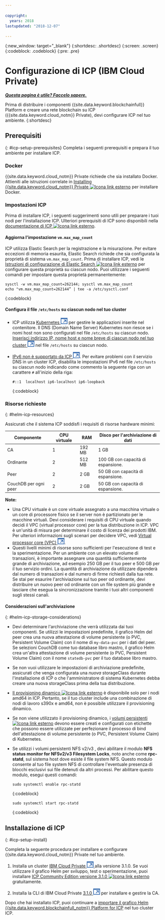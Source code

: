 ```yaml
---

copyright:
  years: 2018
lastupdated: "2018-12-07"

---
```


{:new_window: target="_blank"}
{:shortdesc: .shortdesc}
{:screen: .screen}
{:codeblock: .codeblock}
{:pre: .pre}

# Configurazione di ICP (IBM Cloud Private)


***[Questa pagina è utile? Faccelo sapere.](https://www.surveygizmo.com/s3/4501493/IBM-Blockchain-Documentation)***


Prima di distribuire i componenti {{site.data.keyword.blockchainfull}} Platform e creare una rete blockchain su ICP ({{site.data.keyword.cloud_notm}} Private), devi configurare ICP nel tuo ambiente.
{:shortdesc}

## Prerequisiti
{: #icp-setup-prerequisites}
Completa i seguenti prerequisiti e prepara il tuo ambiente per installare ICP.

### Docker
{{site.data.keyword.cloud_notm}} Private richiede che sia installato Docker. Attieniti alle istruzioni correlate in [Installing {{site.data.keyword.cloud_notm}} Private ![Icona link esterno](/images/external_link.svg "Icona link esterno")](https://www.ibm.com/support/knowledgecenter/en/SSBS6K_3.1.0/installing/install.html "Installing {{site.data.keyword.cloud_notm}} Private") per installare Docker.

### Impostazioni ICP
Prima di installare ICP, i seguenti suggerimenti sono utili per preparare i tuoi nodi per l'installazione ICP. Ulteriori prerequisiti di ICP sono disponibili nella [documentazione di ICP ![Icona link esterno](/images/external_link.svg "Icona link esterno")](https://www.ibm.com/support/knowledgecenter/en/SSBS6K_3.1.0/installing/prep.html "Preparing your cluster for installation").

#### Aggiorna l'impostazione `vm.max_map_count`
ICP utilizza Elastic Search per la registrazione e la misurazione. Per evitare eccezioni di memoria esaurita, Elastic Search richiede che sia configurata la proprietà di sistema `vm.max_map_count`. Prima di installare ICP, vedi le [Istruzioni di configurazione di Elastic Search ![Icona link esterno](/images/external_link.svg "Icona link esterno")](https://www.elastic.co/guide/en/elasticsearch/reference/current/vm-max-map-count.html "Memoria virtuale") per configurare questa proprietà su ciascun nodo. Puoi utilizzare i seguenti comandi per impostare questa proprietà permanentemente:

```
sysctl -w vm.max_map_count=262144; sysctl vm.max_map_count
echo "vm.max_map_count=262144” | tee -a /etc/sysctl.conf
```
{:codeblock}

#### Configura il file `/etc/hosts` su ciascun nodo nel tuo cluster

- ICP utilizza [Kubernetes ![Icona link esterno](images/external_link.svg "Icona link esterno")](https://kubernetes.io/docs/tutorials/kubernetes-basics/ "Informazioni sui principi di base di Kubernetes") per gestire le applicazioni inserite nel contenitore. Il DNS (Domain Name Server) Kubernetes non riesce se i nomi host non sono configurati nel file `/etc/hosts` su ciascun nodo. [Inserisci indirizzo IP, nome host e nome breve di ciascun nodo nel tuo cluster ![Icona link esterno](images/external_link.svg "Icona link esterno")](https://www.ibm.com/support/knowledgecenter/en/SSBS6K_3.1.0/installing/prep_cluster.html "Configurazione del tuo cluster") nel file `/etc/hosts` su ciascun nodo.

- [IPv6 non è supportato da ICP ![Icona link esterno](images/external_link.svg "Icona link esterno")](https://www.ibm.com/support/knowledgecenter/en/SSBS6K_3.1.0/getting_started/known_issues.html#ipv6 "IPv6 non è supportato"). Per evitare problemi con il servizio DNS in un cluster ICP, disabilita le impostazioni IPv6 nel file `/etc/hosts` su ciascun nodo indicando come commento la seguente riga con un carattere `#` all'inizio della riga:
  ```
  #::1  localhost ip6-localhost ip6-loopback
  ```
  {:codeblock}

### Risorse richieste
{: #helm-icp-resources}

Assicurati che il sistema ICP soddisfi i requisiti di risorse hardware minimi:

| Componente  | CPU virtuale | RAM | Disco per l'archiviazione di dati |
|-----------|------|-----|-----------------------|
| CA | 1 |192 MB | 1 GB |
| Ordinante | 2 | 512 MB | 100 GB con capacità di espansione. |
| Peer | 2 | 2 GB | 50 GB con capacità di espansione. |
| CouchDB per ogni peer | 2| 2 GB | 50 GB con capacità di espansione. |

 **Note:**
 - Una CPU virtuale è un core virtuale assegnato a una macchina virtuale o un core di processore fisico se il server non è partizionato per le macchine virtuali. Devi considerare i requisiti di CPU virtuale quando decidi il VPC (virtual processor core) per la tua distribuzione in ICP. VPC è un'unità di misura per determinare il costo di licenza dei prodotti IBM. Per ulteriori informazioni sugli scenari per decidere VPC, vedi [Virtual processor core (VPC) ![Icona link esterno](images/external_link.svg "Icona link esterno")](https://www.ibm.com/support/knowledgecenter/en/SS8JFY_9.2.0/com.ibm.lmt.doc/Inventory/overview/c_virtual_processor_core_licenses.html).
 - Questi livelli minimi di risorse sono sufficienti per l'esecuzione di test e la sperimentazione. Per un ambiente con un elevato volume di transazioni, è importante assegnare una quantità sufficientemente grande di archiviazione, ad esempio 250 GB per il tuo peer e 500 GB per il tuo servizio ordini. La quantità di archiviazione da utilizzare dipenderà dal numero di transazioni e dal numero di firme richiesti dalla tua rete. Se stai per esaurire l'archiviazione sul tuo peer od ordinante, devi distribuire un nuovo peer od ordinante con un file system più grande e lasciare che esegua la sincronizzazione tramite i tuoi altri componenti sugli stessi canali.

#### Considerazioni sull'archiviazione
{: #helm-icp-storage-considerations}

* Devi determinare l'archiviazione che verrà utilizzata dai tuoi componenti. Se utilizzi le impostazioni predefinite, il grafico Helm del peer crea una nuova attestazione di volume persistente (o PVC, Persistent Volume Claim) con il nome di `my-data-pvc` per i dati del peer. Se selezioni CouchDB come tuo database libro mastro, il grafico Helm crea un'altra attestazione di volume persistente (o PVC, Persistent Volume Claim) con il nome `statedb-pvc` per il tuo database libro mastro.
* Se non vuoi utilizzare le impostazioni di archiviazione predefinite, assicurati che venga configurata una *nuova* storageClass durante l'installazione di ICP o che l'amministratore di sistema Kubernetes debba creare una nuova storageClass prima della tua distribuzione.
* [Il provisioning dinamico ![Icona link esterno](/images/external_link.svg "Icona link esterno")]( https://kubernetes.io/docs/concepts/storage/dynamic-provisioning/ "Provisioning del volume dinamico") è disponibile solo per i nodi amd64 in ICP. Pertanto, se il tuo cluster include una combinazione di nodi di lavoro s390x e amd64, non è possibile utilizzare il provisioning dinamico.
* Se non viene utilizzato il provisioning dinamico, i [volumi persistenti ![Icona link esterno](/images/external_link.svg "Icona link esterno")](https://kubernetes.io/docs/concepts/storage/persistent-volumes/ "Volumi persistenti") devono essere creati e configurati con etichette che possono essere utilizzate per perfezionare il processo di bind dell'attestazione di volume persistente (o PVC, Persistent Volume Claim) di Kubernetes.
* Se utilizzi i volumi persistenti NFS v2/v3 , devi abilitare il modulo **NFS status monitor for NFSv2/v3 Filesystem Locks**, noto anche come **rpc-statd**, sul sistema host dove esiste il file system NFS. Questo modulo consente al tuo file system NFS di controllare l'eventuale presenza di blocchi esclusivi sui file detenuti da altri processi. Per abilitare questo modulo, esegui questi comandi:
  ```
  sudo systemctl enable rpc-statd
  ```
  {:codeblock}

  ```
  sudo systemctl start rpc-statd
  ```
  {:codeblock}

## Installazione di ICP
{: #icp-setup-install}

Completa la seguente procedura per installare e configurare {{site.data.keyword.cloud_notm}} Private nel tuo ambiente.

1. Installa un cluster [IBM Cloud Private ![Icona link esterno](images/external_link.svg "Icona link esterno") ](https://www.ibm.com/support/knowledgecenter/en/SSBS6K_3.1.0/kc_welcome_containers.html) alla versione 3.1.0. Se vuoi utilizzare il grafico Helm per sviluppo, test o sperimentazione, puoi installare [ICP Community Edition versione 3.1.0 ![Icona link esterno](/images/external_link.svg "Icona link esterno")]( https://www.ibm.com/support/knowledgecenter/en/SSBS6K_3.1.0/kc_welcome_containers.html "{{site.data.keyword.cloud_notm}} Private-CE versione 3.1.0") gratuitamente.

2. Installa la CLI di IBM Cloud Private [3.1.0 ![Icona link esterno](images/external_link.svg "Icona link esterno")](https://www.ibm.com/support/knowledgecenter/en/SSBS6K_3.1.0/manage_cluster/install_cli.html) per installare e gestire la CA.

Dopo che hai installato ICP, puoi continuare a [importare il grafico Helm {{site.data.keyword.blockchainfull_notm}} Platform for ICP](/docs/services/blockchain/howto/helm_install_icp.html) nel tuo cluster ICP.

